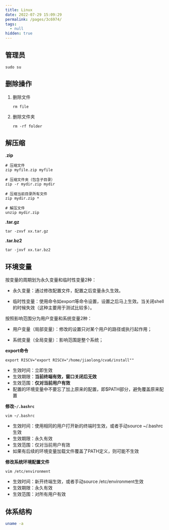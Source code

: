 ```yaml
---
title: Linux
date: 2022-07-29 15:09:29
permalink: /pages/3c6974/
tags: 
  - null
hidden: true
---
```


## 管理员

```
sudo su
```



## 删除操作

1. 删除文件

   ```
   rm file
   ```

2. 删除文件夹

   ```
   rm -rf folder
   ```

   

## 解压缩

.**zip**

```
# 压缩文件
zip myfile.zip myfile

# 压缩文件夹（包含子目录）
zip -r mydir.zip mydir

# 压缩当前目录所有文件
zip mydir.zip *

# 解压文件
unzip mydir.zip
```

**.tar.gz**


```
tar -zxvf xx.tar.gz
```

**.tar.bz2**

```
tar -jxvf xx.tar.bz2
```



## 环境变量

按变量的周期划为永久变量和临时性变量2种：

- 永久变量：通过修改配置文件，配置之后变量永久生效。

- 临时性变量：使用命令如export等命令设置，设置之后马上生效。当关闭shell的时候失效（这种主要用于测试比较多）。

按照影响范围分为用户变量和系统变量2种：

- 用户变量（局部变量）：修改的设置只对某个用户的路径或执行起作用；

- 系统变量（全局变量）：影响范围是整个系统；

**export命令**

```
export RISCV="export RISCV="/home/jiaolong/cva6/install""
```

- 生效时间：立即生效
- 生效期限：**当前终端有效，窗口关闭后无效**
- 生效范围：**仅对当前用户有效**
- 配置的环境变量中不要忘了加上原来的配置，即$PATH部分，避免覆盖原来配置

**修改`~/.bashrc`**

```
vim ~/.bashrc
```

- 生效时间：使用相同的用户打开新的终端时生效，或者手动source ~/.bashrc生效
- 生效期限：永久有效
- 生效范围：仅对当前用户有效
- 如果有后续的环境变量加载文件覆盖了PATH定义，则可能不生效

**修改系统环境配置文件**

```
vim /etc/environment
```

- 生效时间：新开终端生效，或者手动source /etc/environment生效
- 生效期限：永久有效
- 生效范围：对所有用户有效



## 体系结构

```bash
uname -a
```

